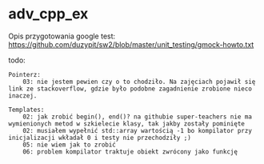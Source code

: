 # adv_cpp_ex

Opis przygotowania google test: https://github.com/duzypit/sw2/blob/master/unit_testing/gmock-howto.txt

todo:

    Pointerz:
        03: nie jestem pewien czy o to chodziło. Na zajęciach pojawił się link ze stackoverflow, gdzie było podobne zagadnienie zrobione nieco inaczej.

    Templates:
        02: jak zrobić begin(), end()? na githubie super-teachers nie ma wymienionych metod w szkielecie klasy, tak jakby zostały pominięte
        02: musiałem wypełnić std::array wartością -1 bo kompilator przy inicjalizacji wkładał 0 i testy nie przechodziły ;)
        05: nie wiem jak to zrobić
        06: problem kompilator traktuje obiekt zwrócony jako funkcję
